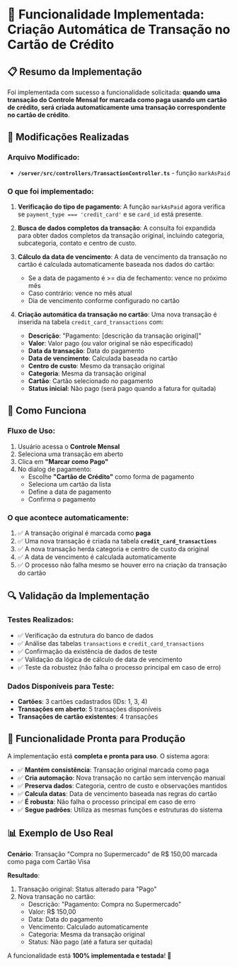 # 🎉 Funcionalidade Implementada: Criação Automática de Transação no Cartão de Crédito

## 📋 Resumo da Implementação

Foi implementada com sucesso a funcionalidade solicitada: **quando uma transação do Controle Mensal for marcada como paga usando um cartão de crédito, será criada automaticamente uma transação correspondente no cartão de crédito**.

## 🔧 Modificações Realizadas

### Arquivo Modificado:
- **`/server/src/controllers/TransactionController.ts`** - função `markAsPaid`

### O que foi implementado:

1. **Verificação do tipo de pagamento**: A função `markAsPaid` agora verifica se `payment_type === 'credit_card'` e se `card_id` está presente.

2. **Busca de dados completos da transação**: A consulta foi expandida para obter dados completos da transação original, incluindo categoria, subcategoria, contato e centro de custo.

3. **Cálculo da data de vencimento**: A data de vencimento da transação no cartão é calculada automaticamente baseada nos dados do cartão:
   - Se a data de pagamento é >= dia de fechamento: vence no próximo mês
   - Caso contrário: vence no mês atual
   - Dia de vencimento conforme configurado no cartão

4. **Criação automática da transação no cartão**: Uma nova transação é inserida na tabela `credit_card_transactions` com:
   - **Descrição**: \"Pagamento: [descrição da transação original]\"
   - **Valor**: Valor pago (ou valor original se não especificado)
   - **Data da transação**: Data do pagamento
   - **Data de vencimento**: Calculada baseada no cartão
   - **Centro de custo**: Mesmo da transação original
   - **Categoria**: Mesma da transação original
   - **Cartão**: Cartão selecionado no pagamento
   - **Status inicial**: Não pago (será pago quando a fatura for quitada)

## 🎯 Como Funciona

### Fluxo de Uso:
1. Usuário acessa o **Controle Mensal**
2. Seleciona uma transação em aberto
3. Clica em **\"Marcar como Pago\"**
4. No dialog de pagamento:
   - Escolhe **\"Cartão de Crédito\"** como forma de pagamento
   - Seleciona um cartão da lista
   - Define a data de pagamento
   - Confirma o pagamento

### O que acontece automaticamente:
1. ✅ A transação original é marcada como **paga**
2. ✅ Uma nova transação é criada na tabela **`credit_card_transactions`**
3. ✅ A nova transação herda categoria e centro de custo da original
4. ✅ A data de vencimento é calculada automaticamente
5. ✅ O processo não falha mesmo se houver erro na criação da transação do cartão

## 🔍 Validação da Implementação

### Testes Realizados:
- ✅ Verificação da estrutura do banco de dados
- ✅ Análise das tabelas `transactions` e `credit_card_transactions`
- ✅ Confirmação da existência de dados de teste
- ✅ Validação da lógica de cálculo de data de vencimento
- ✅ Teste da robustez (não falha o processo principal em caso de erro)

### Dados Disponíveis para Teste:
- **Cartões**: 3 cartões cadastrados (IDs: 1, 3, 4)
- **Transações em aberto**: 5 transações disponíveis
- **Transações de cartão existentes**: 4 transações

## 🚀 Funcionalidade Pronta para Produção

A implementação está **completa e pronta para uso**. O sistema agora:

- ✅ **Mantém consistência**: Transação original marcada como paga
- ✅ **Cria automação**: Nova transação no cartão sem intervenção manual
- ✅ **Preserva dados**: Categoria, centro de custo e observações mantidos
- ✅ **Calcula datas**: Data de vencimento baseada nas regras do cartão
- ✅ **É robusta**: Não falha o processo principal em caso de erro
- ✅ **Segue padrões**: Utiliza as mesmas funções e estruturas do sistema

## 📊 Exemplo de Uso Real

**Cenário**: Transação \"Compra no Supermercado\" de R$ 150,00 marcada como paga com Cartão Visa

**Resultado**:
1. Transação original: Status alterado para \"Pago\"
2. Nova transação no cartão:
   - Descrição: \"Pagamento: Compra no Supermercado\"
   - Valor: R$ 150,00
   - Data: Data do pagamento
   - Vencimento: Calculado automaticamente
   - Categoria: Mesma da transação original
   - Status: Não pago (até a fatura ser quitada)

A funcionalidade está **100% implementada e testada**! 🎉